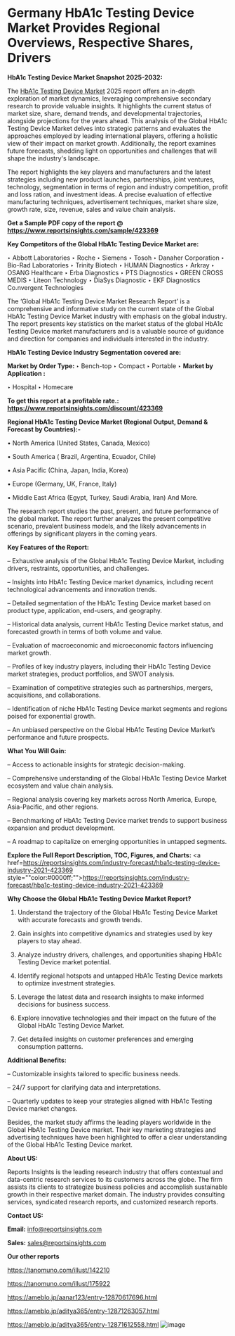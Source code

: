 # Germany HbA1c Testing Device Market Provides Regional Overviews, Respective Shares, Drivers

<strong>HbA1c Testing Device Market Snapshot 2025-2032:</strong>

The <a href=https://www.reportsinsights.com/sample/423369>HbA1c Testing Device Market</a> 2025 report offers an in-depth exploration of market dynamics, leveraging comprehensive secondary research to provide valuable insights. It highlights the current status of market size, share, demand trends, and developmental trajectories, alongside projections for the years ahead. This analysis of the Global HbA1c Testing Device Market delves into strategic patterns and evaluates the approaches employed by leading international players, offering a holistic view of their impact on market growth. Additionally, the report examines future forecasts, shedding light on opportunities and challenges that will shape the industry's landscape.

The report highlights the key players and manufacturers and the latest strategies including new product launches, partnerships, joint ventures, technology, segmentation in terms of region and industry competition, profit and loss ration, and investment ideas. A precise evaluation of effective manufacturing techniques, advertisement techniques, market share size, growth rate, size, revenue, sales and value chain analysis.

<strong>Get a Sample PDF copy of the report @ <a href=https://www.reportsinsights.com/sample/423369 style=color:#0000ff;>https://www.reportsinsights.com/sample/423369</a></strong>

<strong>Key Competitors of the Global HbA1c Testing Device Market are:</strong>

‣ Abbott Laboratories
‣ Roche
‣ Siemens
‣ Tosoh
‣ Danaher Corporation
‣ Bio-Rad Laboratories
‣ Trinity Biotech
‣ HUMAN Diagnostics
‣ Arkray
‣ OSANG Healthcare
‣ Erba Diagnostics
‣ PTS Diagnostics
‣ GREEN CROSS MEDIS
‣ Liteon Technology
‣ DiaSys Diagnostic
‣ EKF Diagnostics Co.nvergent Technologies

The ‘Global HbA1c Testing Device Market Research Report’ is a comprehensive and informative study on the current state of the Global HbA1c Testing Device Market industry with emphasis on the global industry. The report presents key statistics on the market status of the global HbA1c Testing Device market manufacturers and is a valuable source of guidance and direction for companies and individuals interested in the industry.

<strong>HbA1c Testing Device Industry Segmentation covered are:</strong>

<strong>Market by Order Type: </strong>
‣ Bench-top
‣ Compact
‣ Portable
‣ 
<strong>Market by Application :</strong>

‣ Hospital
‣ Homecare

<strong>To get this report at a profitable rate.: <a href=https://www.reportsinsights.com/discount/423369 style=color:#0000ff;>https://www.reportsinsights.com/discount/423369</a></strong>

<strong>Regional HbA1c Testing Device Market (Regional Output, Demand &amp; Forecast by Countries):-</strong>

• North America (United States, Canada, Mexico)

• South America ( Brazil, Argentina, Ecuador, Chile)

• Asia Pacific (China, Japan, India, Korea)

• Europe (Germany, UK, France, Italy)

• Middle East Africa (Egypt, Turkey, Saudi Arabia, Iran) And More.

The research report studies the past, present, and future performance of the global market. The report further analyzes the present competitive scenario, prevalent business models, and the likely advancements in offerings by significant players in the coming years.

<strong>Key Features of the Report:</strong>

– Exhaustive analysis of the Global HbA1c Testing Device Market, including drivers, restraints, opportunities, and challenges.

– Insights into HbA1c Testing Device market dynamics, including recent technological advancements and innovation trends.

– Detailed segmentation of the HbA1c Testing Device market based on product type, application, end-users, and geography.

– Historical data analysis, current HbA1c Testing Device market status, and forecasted growth in terms of both volume and value.

– Evaluation of macroeconomic and microeconomic factors influencing market growth.

– Profiles of key industry players, including their HbA1c Testing Device market strategies, product portfolios, and SWOT analysis.

– Examination of competitive strategies such as partnerships, mergers, acquisitions, and collaborations.

– Identification of niche HbA1c Testing Device market segments and regions poised for exponential growth.

– An unbiased perspective on the Global HbA1c Testing Device Market’s performance and future prospects.

<strong>What You Will Gain:</strong>

– Access to actionable insights for strategic decision-making.

– Comprehensive understanding of the Global HbA1c Testing Device Market ecosystem and value chain analysis.

– Regional analysis covering key markets across North America, Europe, Asia-Pacific, and other regions.

– Benchmarking of HbA1c Testing Device market trends to support business expansion and product development.

– A roadmap to capitalize on emerging opportunities in untapped segments.

<strong>Explore the Full Report Description, TOC, Figures, and Charts:</strong>
<a href=https://reportsinsights.com/industry-forecast/hba1c-testing-device-industry-2021-423369 style=""color:#0000ff;"">https://reportsinsights.com/industry-forecast/hba1c-testing-device-industry-2021-423369</a>

<strong>Why Choose the Global HbA1c Testing Device Market Report?</strong>

1. Understand the trajectory of the Global HbA1c Testing Device Market with accurate forecasts and growth trends.

2. Gain insights into competitive dynamics and strategies used by key players to stay ahead.

3. Analyze industry drivers, challenges, and opportunities shaping HbA1c Testing Device market potential.

4. Identify regional hotspots and untapped HbA1c Testing Device markets to optimize investment strategies.

5. Leverage the latest data and research insights to make informed decisions for business success.

6. Explore innovative technologies and their impact on the future of the Global HbA1c Testing Device Market.

7. Get detailed insights on customer preferences and emerging consumption patterns.

<strong>Additional Benefits:</strong>

– Customizable insights tailored to specific business needs.

– 24/7 support for clarifying data and interpretations.

– Quarterly updates to keep your strategies aligned with HbA1c Testing Device market changes.

Besides, the market study affirms the leading players worldwide in the Global HbA1c Testing Device market. Their key marketing strategies and advertising techniques have been highlighted to offer a clear understanding of the Global HbA1c Testing Device market.

<strong><strong>About US</strong>:</strong>

Reports Insights is the leading research industry that offers contextual and data-centric research services to its customers across the globe. The firm assists its clients to strategize business policies and accomplish sustainable growth in their respective market domain. The industry provides consulting services, syndicated research reports, and customized research reports.

<strong>Contact US:</strong>

<p class=><b>Email:</b> <a href=mailto:info@reportsinsights.com>info@reportsinsights.com</a></p>
<p class=><b>Sales:</b> <a href=mailto:sales@reportsinsights.com>sales@reportsinsights.com</a></p>

<strong>Our other reports</strong>

<a href=https://tanomuno.com/illust/142210>https://tanomuno.com/illust/142210</a>

<a href=https://tanomuno.com/illust/175922>https://tanomuno.com/illust/175922</a>

<a href=https://ameblo.jp/aanar123/entry-12870617696.html>https://ameblo.jp/aanar123/entry-12870617696.html</a>

<a href=https://ameblo.jp/aditya365/entry-12871263057.html>https://ameblo.jp/aditya365/entry-12871263057.html</a>

<a href=https://ameblo.jp/aditya365/entry-12871612558.html>https://ameblo.jp/aditya365/entry-12871612558.html</a>
![image](https://github.com/user-attachments/assets/fb22fcba-07fa-443b-848c-eae0f3bc509a)
